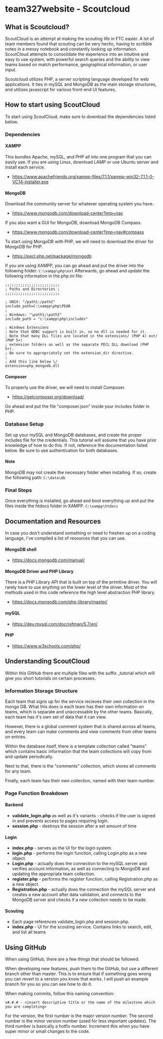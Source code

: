 # team327website - Scoutcloud

## What is Scoutcloud?

ScoutCloud is an attempt at making the scouting life in FTC easier. A lot of team members found that scouting can be very hectic, having to scribble notes in a messy notebook and constantly looking up information. ScoutCloud attempts to consolidate the experience into an intuitive and easy to use system, with powerful search queries and the ability to view teams based on match performance, geographical information, or user input.

Scoutcloud utilizes PHP, a server scripting language developed for web applications. It ties in mySQL and MongoDB as the main storage structures, and utilizes javascript for various front-end UI features.

## How to start using ScoutCloud

To start using ScoutCloud, make sure to download the dependencies listed below.
### Dependencies

#### XAMPP
This bundles Apache, mySQL, and PHP all into one program that you can easily use. If you are using Linux, download LAMP or use Ubuntu server and install each service.
  * https://www.apachefriends.org/xampp-files/7.1.1/xampp-win32-7.1.1-0-VC14-installer.exe

#### MongoDB
Download the community server for whatever operating system you have.
  * https://www.mongodb.com/download-center?jmp=nav
  
If you also want a GUI for MongoDB, download MongoDB Compass.
  * https://www.mongodb.com/download-center?jmp=nav#compass
  
To start using MongoDB with PHP, we will need to download the driver for MongoDB for PHP.  
  * https://pecl.php.net/package/mongodb

If you are using XAMPP, you can go ahead and put the driver into the following folder:
```C:\xampp\php\ext```
Afterwards, go ahead and update the following information in the php.ini file:

```
;;;;;;;;;;;;;;;;;;;;;;;;;
; Paths and Directories ;
;;;;;;;;;;;;;;;;;;;;;;;;;

; UNIX: "/path1:/path2"
include_path=C:\xampp\php\PEAR
;
; Windows: "\path1;\path2"
include_path = "c:\xampp\php\includes"
```

```
; Windows Extensions
; Note that ODBC support is built in, so no dll is needed for it.
; Note that many DLL files are located in the extensions/ (PHP 4) ext/ (PHP 5+)
; extension folders as well as the separate PECL DLL download (PHP 5+).
; Be sure to appropriately set the extension_dir directive.
;
; Add this line below \/
extension=php_mongodb.dll
```

#### Composer
To properly use the driver, we will need to install Composer.
  * https://getcomposer.org/download/

Go ahead and put the file "composer.json" inside your includes folder in PHP.

### Database Setup
Set up your mySQL and MongoDB databases, and create the proper includes file for the credentials. This tutorial will assume that you have prior knowledge of how to do this. If not, reference the documentation listed below. Be sure to use authentication for both databases.

#### Note
MongoDB may not create the necessary folder when installing. If so, create the following path: ```C:\data\db```

### Final Steps
Once everything is installed, go ahead and boot everything up and put the files inside the htdocs folder in XAMPP. ```C:\xampp\htdocs```

## Documentation and Resources
In case you don't understand something or need to freshen up on a coding language, I've compiled a list of resources that you can use.
#### MongoDB shell
  * https://docs.mongodb.com/manual/
#### MongoDB Driver and PHP Library
There is a PHP Library API that is built on top of the primitive driver. You will rarely have to use anything on the lower level of the driver. Most of the methods used in this code reference the high level abstraction PHP library.
  * https://docs.mongodb.com/php-library/master/
#### mySQL
  * https://dev.mysql.com/doc/refman/5.7/en/
#### PHP
  * https://www.w3schools.com/php/

## Understanding ScoutCloud
Within this GitHub there are multiple files with the suffix \_tutorial which will give you short tutorials on certain processes.

### Information Storage Structure
Each team that signs up for the service recieves their own collection in the mongo DB. 
What this does is each team has their own information on teams, which is separate and unaccessable by the other teams.
Basically, each team has it's own set of data that it can view.

However, there is a global comment system that is shared across all teams, and every team can make comments and view comments from other teams on entries. 

Within the database itself, there is a template collection called "teams" which contains basic information that the team collections will copy from and update periodically.

Next to that, there is the "comments" collection, which stores all comments for any team.

Finally, each team has their own collection, named with their team number.

### Page Function Breakdown
#### Backend
  * <b>validate_login.php</b> as well as it's variants - checks if the user is signed in and prevents access to pages requiring login.
  * <b>session.php</b> - destroys the session after a set amount of time
#### Login
  * <b>index.php</b> - serves as the UI for the login system.
  * <b>login.php</b> - performs the login function, calling Login.php as a new object.
  * <b>Login.php</b> - actually does the connection to the mySQL server and verifies account information, as well as connecting to MongoDB and updating the appropriate team collection. 
  * <b>register.php</b> - performs the register function, calling Registration.php as a new object.
  * <b>Registration.php</b> - actually does the connection the mySQL server and creates a new account after data validation, and connects to the MongoDB server and checks if a new collection needs to be made.
#### Scouting
  * Each page references validate_login.php and session.php.
  * <b>index.php</b> - UI for the scouting service. Contains links to search, edit, and list all teams
  
## Using GitHub
When using GitHub, there are a few things that should be followed.

When developing new features, push them to the GitHub, but use a different branch other than master. This is to ensure that if something goes wrong you can revert to a version you know that works. I will push an example branch for you so you can see how to do it.

When making commits, follow this naming convention:

```v#.#.# - <insert descriptive title or the name of the milestone which you are completing>```

For the version, the first number is the major version number. The second number is the minor version number (used for less important updates). The third number is basically a hotfix number. Increment this when you have super minor or small changes to the code.
